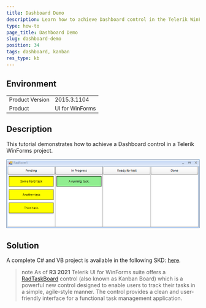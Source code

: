 ```yaml
---
title: Dashboard Demo
description: Learn how to achieve Dashboard control in the Telerik WinForms suite.  
type: how-to
page_title: Dashboard Demo  
slug: dashboard-demo
position: 34
tags: dashboard, kanban 
res_type: kb
---
```


## Environment
<table>
	<tr>
		<td>Product Version</td>
		<td>2015.3.1104</td>
	</tr>
	<tr>
		<td>Product</td>
		<td>UI for WinForms</td>
	</tr>
</table>


## Description

This tutorial demonstrates how to achieve a Dashboard control in a Telerik WinForms project.

![dashboard-demo](images/dashboard-demo.png)

## Solution

A complete C# and VB project is available in the following SKD: [here](https://github.com/telerik/winforms-sdk/tree/master/DashboardDemo).

>note As of **R3 2021** Telerik UI for WinForms suite offers a [RadTaskBoard](https://docs.telerik.com/devtools/winforms/controls/task-board/task-board-overview) control (also known as Kanban Board) which is a powerful new control designed to enable users to track their tasks in a simple, agile-style manner. The control provides a clean and user-friendly interface for a functional task management application.
>